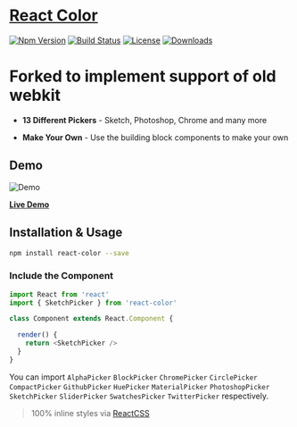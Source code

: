 # [React Color](http://casesandberg.github.io/react-color/)

[![Npm Version][npm-version-image]][npm-version-url]
[![Build Status][travis-svg]][travis-url]
[![License][license-image]][license-url]
[![Downloads][downloads-image]][downloads-url]

# Forked to implement support of old webkit

* **13 Different Pickers** - Sketch, Photoshop, Chrome and many more

* **Make Your Own** - Use the building block components to make your own

## Demo

![Demo](https://media.giphy.com/media/26FfggT53qE304CwE/giphy.gif)

[**Live Demo**](http://casesandberg.github.io/react-color/)

## Installation & Usage

```sh
npm install react-color --save
```

### Include the Component

```js
import React from 'react'
import { SketchPicker } from 'react-color'

class Component extends React.Component {

  render() {
    return <SketchPicker />
  }
}
```
You can import `AlphaPicker` `BlockPicker` `ChromePicker` `CirclePicker` `CompactPicker` `GithubPicker` `HuePicker` `MaterialPicker` `PhotoshopPicker` `SketchPicker` `SliderPicker` `SwatchesPicker` `TwitterPicker` respectively.

> 100% inline styles via [ReactCSS](http://reactcss.com/)

[travis-svg]: https://travis-ci.org/casesandberg/react-color.svg
[travis-url]: https://travis-ci.org/casesandberg/react-color
[license-image]: http://img.shields.io/npm/l/react-color.svg
[license-url]: LICENSE
[downloads-image]: http://img.shields.io/npm/dm/react-color.svg
[downloads-url]: http://npm-stat.com/charts.html?package=react-color
[npm-version-image]: https://img.shields.io/npm/v/react-color.svg
[npm-version-url]: https://www.npmjs.com/package/react-color
